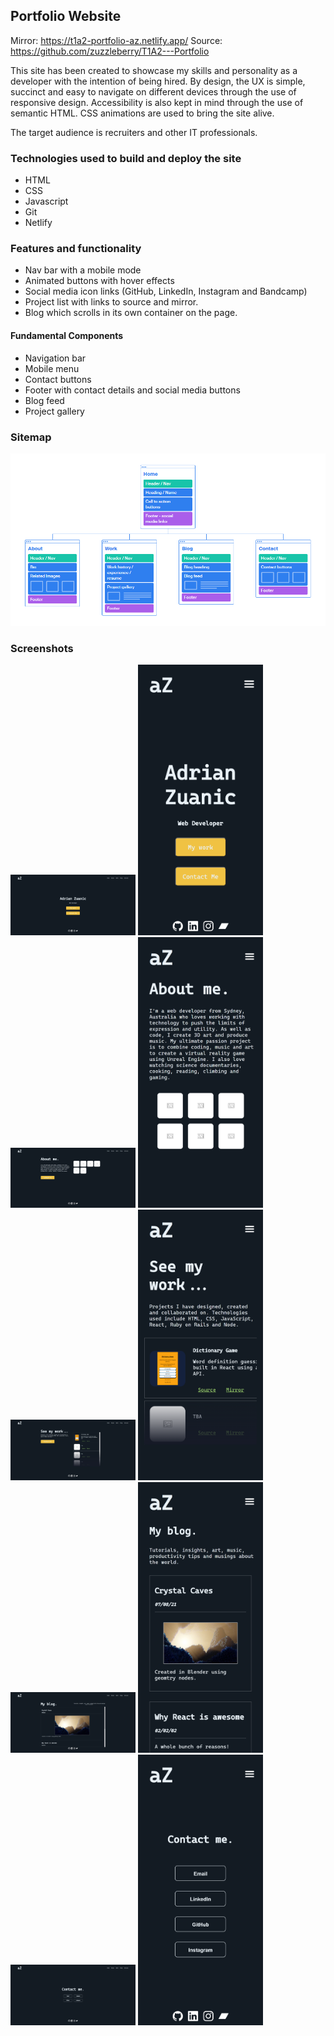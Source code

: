## Portfolio Website

Mirror: https://t1a2-portfolio-az.netlify.app/
Source: https://github.com/zuzzleberry/T1A2---Portfolio

This site has been created to showcase my skills and personality as a developer with the intention of being hired. By design, the UX is simple, succinct and easy to navigate on different devices through the use of responsive design. Accessibility is also kept in mind through the use of semantic HTML. CSS animations are used to bring the site alive.

The target audience is recruiters and other IT professionals.


### Technologies used to build and deploy the site
* HTML
* CSS
* Javascript
* Git
* Netlify

### Features and functionality 

* Nav bar with a mobile mode
* Animated buttons with hover effects
* Social media icon links (GitHub, LinkedIn, Instagram and Bandcamp)
* Project list with links to source and mirror.
* Blog which scrolls in its own container on the page.


#### Fundamental Components

* Navigation bar
* Mobile menu
* Contact buttons
* Footer with contact details and social media buttons
* Blog feed
* Project gallery

### Sitemap

![Sitemap](/ppt/site-map.png "Site map")
 
### Screenshots

<img src="/ppt/dt_home.png" alt="Desktop View - Home" width="200"/>
<img src="/ppt/mb_home.png" alt="Desktop View - Home" width="200"/>
<img src="/ppt/dt_about.png" alt="Desktop View - Home" width="200"/>
<img src="/ppt/mb_about.png" alt="Desktop View - Home" width="200"/>
<img src="/ppt/dt_work.png" alt="Desktop View - Home" width="200"/>
<img src="/ppt/mb_work.png" alt="Desktop View - Home" width="200"/>
<img src="/ppt/dt_blog.png" alt="Desktop View - Home" width="200"/>
<img src="/ppt/mb_blog.png" alt="Desktop View - Home" width="200"/>
<img src="/ppt/dt_contact.png" alt="Desktop View - Home" width="200"/>
<img src="/ppt/mb_contact.png" alt="Desktop View - Home" width="200"/>
